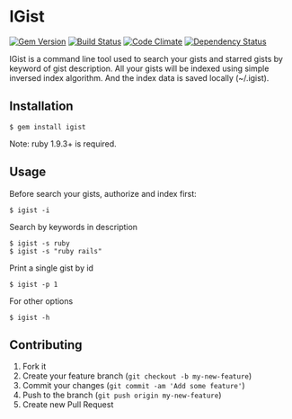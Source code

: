# IGist

[![Gem Version](https://badge.fury.io/rb/igist.png)](http://badge.fury.io/rb/igist)
[![Build Status](https://api.travis-ci.org/wangyuhere/igist.png?branch=master)](https://api.travis-ci.org/wangyuhere/igist.png?branch=master)
[![Code Climate](https://codeclimate.com/github/wangyuhere/igist.png)](https://codeclimate.com/github/wangyuhere/igist.png)
[![Dependency Status](https://gemnasium.com/wangyuhere/igist.png)](https://gemnasium.com/wangyuhere/igist)

IGist is a command line tool used to search your gists and starred gists by keyword of gist description. All your gists will be indexed using simple inversed index algorithm. And the index data is saved locally (~/.igist).

## Installation

    $ gem install igist

Note: ruby 1.9.3+ is required.

## Usage

Before search your gists, authorize and index first:

    $ igist -i

Search by keywords in description

    $ igist -s ruby
    $ igist -s "ruby rails"

Print a single gist by id

    $ igist -p 1

For other options

    $ igist -h


## Contributing

1. Fork it
2. Create your feature branch (`git checkout -b my-new-feature`)
3. Commit your changes (`git commit -am 'Add some feature'`)
4. Push to the branch (`git push origin my-new-feature`)
5. Create new Pull Request
